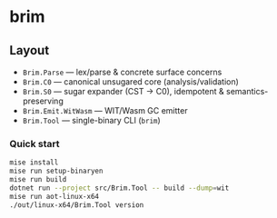 # brim
## Layout

- `Brim.Parse` — lex/parse & concrete surface concerns
- `Brim.C0` — canonical unsugared core (analysis/validation)
- `Brim.S0` — sugar expander (CST → C0), idempotent & semantics-preserving
- `Brim.Emit.WitWasm` — WIT/Wasm GC emitter
- `Brim.Tool` — single-binary CLI (`brim`)

### Quick start
```bash
mise install
mise run setup-binaryen
mise run build
dotnet run --project src/Brim.Tool -- build --dump=wit
mise run aot-linux-x64
./out/linux-x64/Brim.Tool version
```
